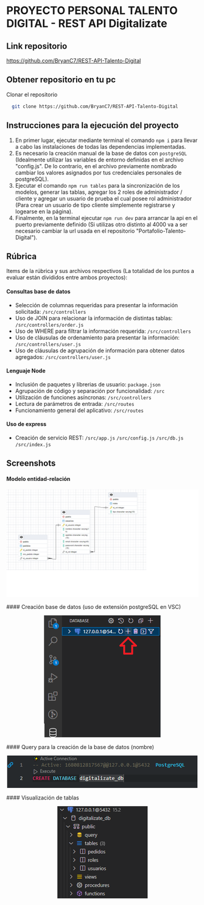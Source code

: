# PROYECTO PERSONAL TALENTO DIGITAL - REST API Digitalizate

## Link repositorio

https://github.com/BryanC7/REST-API-Talento-Digital

## Obtener repositorio en tu pc
Clonar el repositorio
```bash
  git clone https://github.com/BryanC7/REST-API-Talento-Digital
```

## Instrucciones para la ejecución del proyecto  
1. En primer lugar, ejecutar mediante terminal el comando `npm i` para llevar a cabo las instalaciones de todas las dependencias implementadas.
2. Es necesario la creación manual de la base de datos con `postgreSQL` (Idealmente utilizar las variables de entorno definidas en el archivo "config.js". De lo contrario, en el archivo previamente nombrado cambiar los valores asignados por tus credenciales personales de postgreSQL).
3. Ejecutar el comando `npm run tables` para la sincronización de los modelos, generar las tablas, agregar los 2 roles de administrador / cliente y agregar un usuario de prueba el cual posee rol administrador (Para crear un usuario de tipo cliente simplemente registrarse y logearse en la página).
4. Finalmente, en la terminal ejecutar `npm run dev` para arrancar la api en el puerto previamente definido (Si utilizas otro distinto al 4000 va a ser necesario cambiar la url usada en el repositorio "Portafolio-Talento-Digital").

## Rúbrica
Items de la rúbrica y sus archivos respectivos (La totalidad de los puntos a evaluar están divididos entre ambos proyectos):
#### Consultas base de datos
- Selección de columnas requeridas para presentar la información solicitada: `/src/controllers`
- Uso de JOIN para relacionar la información de distintas tablas: `/src/controllers/order.js`
- Uso de WHERE para filtrar la información requerida: `/src/controllers` 
- Uso de cláusulas de ordenamiento para presentar la información: `/src/controllers/user.js` 
- Uso de cláusulas de agrupación de información para obtener datos agregados: `/src/controllers/user.js`

#### Lenguaje Node
- Inclusión de paquetes y librerias de usuario: `package.json`
- Agrupación de código y separación por funcionalidad: `/src`
- Utilización de funciones asíncronas: `/src/controllers`
- Lectura de parámetros de entrada: `/src/routes`
- Funcionamiento general del aplicativo: `/src/routes`

#### Uso de express
- Creación de servicio REST: `/src/app.js` `/src/config.js` `/src/db.js` `/src/index.js`

## Screenshots
#### Modelo entidad-relación
<p align="center">
    <img src="https://github.com/BryanC7/REST-API-Talento-Digital/blob/master/screenshots/modelo-entidad-relacion.png?raw=true"/>
</p>
#### Creación base de datos (uso de extensión postgreSQL en VSC)
<p align="center">
    <img src="https://github.com/BryanC7/REST-API-Talento-Digital/blob/master/screenshots/creacion-db.png?raw=true"/>
</p>
#### Query para la creación de la base de datos (nombre)
<p align="center">
    <img src="https://github.com/BryanC7/REST-API-Talento-Digital/blob/master/screenshots/nombre-db.png?raw=true"/>
</p>
#### Visualización de tablas
<p align="center">
    <img src="https://github.com/BryanC7/REST-API-Talento-Digital/blob/master/screenshots/db-tablas.png?raw=true"/>
</p>